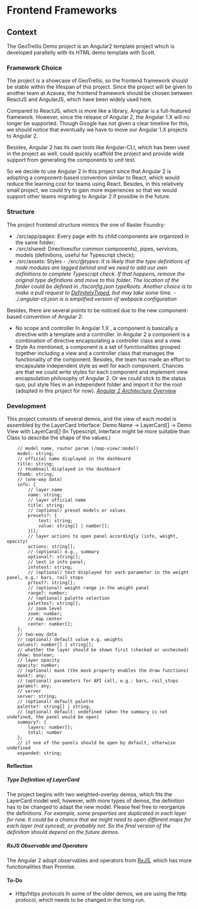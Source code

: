 Frontend Frameworks
===================
Context
-------
The GeoTrellis Demo project is an Angular2 template project which is developed parallelly with its HTML demo template with Scott.
### Framework Choice
The project is a showcase of GeoTrellis, so the frontend framework should be stable within the lifespan of this project. Since the project will be given to another team at Azavea, the frontend framework should be chosen between ReactJS and AngularJS, which have been widely used here.

Compared to ReactJS, which is more like a library, Angular is a full-featured framework. However, since the release of Angular 2, the Angular 1.X will no longer be supported. Though Google has not given a clear timeline for this, we should notice that eventually we have to move our Angular 1.X projects to Angular 2. 

Besides, Angular 2 has its own tools like Angular-CLI, which has been used in the project as well, could quickly scaffold the project and provide wide support from generating the components to unit test. 

So we decide to use Angular 2 in this project since that Angular 2 is adopting a component-based convention similar to React, which would reduce the learning cost for teams using React. Besides, in this relatively small project, we could try to gain more experiences so that we would support other teams migrating to Angular 2 if possible in the future.

### Structure
The project frontend structure mimics the one of Raster Foundry:
- ./src/app/pages: Every page with its child components are organized in the same folder;
- ./src/shared: Directives(for common components), pipes, services, models (definitions, useful for Typescript check);
- ./src/assets: Styles
*- ./src/@types: It is likely that the type definitions of node modules are lagged behind and we need to add our own definitions to complete Typescript check. If that happens, remove the original type definitions and move to this folder. The location of the folder could be defined in ./tsconfig.json typeRoots. Another choice is to make a pull request to [DefinitelyTyped](https://github.com/DefinitelyTyped/DefinitelyTyped), but may take some time.*
*- ./.angular-cli.json is a simplified version of webpack configuration*

Besides, there are several points to be noticed due to the new component-based convention of Angular 2:
- No scope and controller
In Angular 1.X , a component is basically a directive with a template and a controller. In Angular 2 a component is a combination of directive encapsulating a controller class and a view.
- Style
As mentioned, a component is a set of functionalities grouped together including a view and a controller class that manages the functionality of the component. Besides, the team has made an effort to encapsulate independent style as well for each component. Chances are that we could write styles for each component and implement view encapsulation philosophy of Angular 2. Or we could stick to the status quo, put style files in an independent folder and import it for the root (adopted in this project for now).
*[Angular 2 Architecture Overview](https://angular.io/guide/architecture)*

### Development
This project consists of several demos, and the view of each model is assembled by the LayerCard Interface: Demo Name -> LayerCard[] -> Demo View with LayerCard[] (In Typescript, Interface might be more suitable than Class to describe the shape of the values.)

```export interface LayerCard {
	// model name, router param (/map-view/:model)
    model: string; 
    // official name displayed in the dashboard
    title: string; 
    // thumbnail displayed in the dashboard 
    thumb: string; 
    // (one-way data)
    info: {
	    // layer name
        name: string;
        // layer official name
        title: string;
        // (optional) preset models or values
        presets?: {
            text: string;
            value: string[] | number[];
        }[];
        // layer actions to open panel accordingly (info, weight, opacity)
        actions: string[];
        // (optional) e.g., summary
        optional?: string[];
        // text in info panel;
        infotext: string;
        // (optional) text displayed for each parameter in the weight panel, e.g.: bars, rail stops
        prtext?: string[];
        // (optional) weight range in the weight panel
        range?: number;
        // (optional) palette selection
        palettes?: string[];
        // zoom level
        zoom: number;
        // map center
        center: number[];
    };
    // two-way data
    // (optional) default value e.g. weights
    values?: number[] | string[];
    // whether the layer should be shown first (checked or unchecked)
    show: boolean;
    // layer opacity
    opacity: number;
    // (optional) mask (the mask property enables the draw functions)
    mask?: any;
    // (optional) parameters for API call, e.g.: bars, rail_stops
    params?: any;
    // server
    server: string;
    // (optional) default palette
    palette?: string[] | string;
    // (optional) default: undefined (when the summary is not undefined, the panel would be open)
    summary?: {
        layers: number[];
        total: number
    };
    // if one of the panels should be open by default, otherwise undefined
    expanded: string;
```
#### Reflection
##### Type Definition of LayerCard
The project begins with two weighted-overlay demos, which fits the LayerCard model well, however, with more types of demos, the definition has to be changed to adapt the new model. Please feel free to reorganize the definitions.
*For example, some properties are duplicated in each layer for now. It could be a chance that we might need to open different maps for each layer (not synced), or probably not. So the final version of the definition should depend on the future demos.*
##### RxJS Observable and Operators
The Angular 2 adopt observables and operators from [RxJS](http://reactivex.io/rxjs/), which has more functionalities than Promise.

#### To-Do
- Http/https protocols
In some of the older demos, we are using the http protocol, which needs to be changed in the loing run.